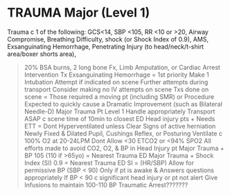 # TRAUMA  Major (Level 1)

Trauma c  1 of the following:
GCS<14, SBP <105, RR <10 or >20, Airway Compromise, Breathing Difficulty, shock (or Shock Index of 0.9), AMS, Exsanguinating Hemorrhage,
Penetrating Injury (to head/neck/t-shirt area/boxer shorts area),
>20% BSA burns,
>2 long bone Fx, Limb Amputation, or Cardiac Arrest
Intervention
Tx Exsanguinating Hemorrhage = 1st priority
Make 1 Intubation Attempt if indicated on scene
 Further attempts during transport
Consider making no IV attempts on scene
Txs done on scene = Those required a moving pt (including SMR)
or Procedure Expected to quickly cause a Dramatic Improvement
(such as Bilateral Needle-D)
Major Trauma Pt Level 1  Handle appropriately
 Transport ASAP c scene time of 10min to closest ED
Head injury pts + Needs ETT = Dont Hyperventilated unless
 Clear Signs of active herniation  Newly Fixed & Dilated Pupil, Cushings Reflex, or Posturing
Ventilate c 100% O2 at 20-24LPM
 Dont Allow <30 ETCO2 or <94% SPO2
All efforts made to avoid CO2, O2, & BP in Head Injury pt
Major Trauma + BP  105 (110 if >65yo) = Nearest Trauma ED
Major Trauma + Shock Index (SI)  0.9 = Nearest Trauma ED
SI = (HR/SBP)
Allow for permissive BP (SBP < 90)
Only if pt is awake & Answers questions appropriately
If BP < 90 c significant head injury or pt not alert
 Give Infusions to maintain 100-110 BP
Traumatic Arrest???????

